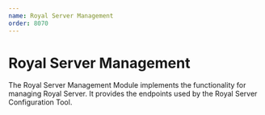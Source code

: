 ```yaml
---
name: Royal Server Management
order: 8070
---
```


# Royal Server Management

The Royal Server Management Module implements the functionality for managing Royal Server. It provides the endpoints used by the Royal Server Configuration Tool.
